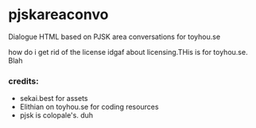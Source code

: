 # pjskareaconvo
Dialogue HTML based on PJSK area conversations for toyhou.se

how do i get rid of the license idgaf about licensing.THis is for toyhou.se. Blah

### credits:
- sekai.best for assets
- Elithian on toyhou.se for coding resources
- pjsk is colopale's. duh
